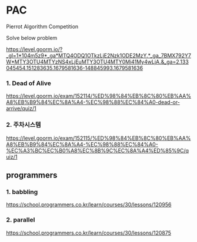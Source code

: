 # PAC
Pierrot Algorithm Competition

Solve below problem

https://level.goorm.io/?_gl=1*104m5z9*_ga*MTQ4ODQ1OTkzLjE2Nzk1ODE2MzY.*_ga_7BMX792Y7W*MTY3OTU4MTYzNS4xLjEuMTY3OTU4MTY0Mi41My4wLjA.&_ga=2.133045454.151283635.1679581636-148845993.1679581636

### 1. Dead of Alive
https://level.goorm.io/exam/152114/%ED%98%84%EB%8C%80%EB%AA%A8%EB%B9%84%EC%8A%A4-%EC%98%88%EC%84%A0-dead-or-arrive/quiz/1


### 2. 주차시스템
https://level.goorm.io/exam/152115/%ED%98%84%EB%8C%80%EB%AA%A8%EB%B9%84%EC%8A%A4-%EC%98%88%EC%84%A0-%EC%A3%BC%EC%B0%A8%EC%8B%9C%EC%8A%A4%ED%85%9C/quiz/1



## programmers
### 1. babbling 
https://school.programmers.co.kr/learn/courses/30/lessons/120956
### 2. parallel 
https://school.programmers.co.kr/learn/courses/30/lessons/120875